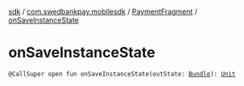 [sdk](../../index.md) / [com.swedbankpay.mobilesdk](../index.md) / [PaymentFragment](index.md) / [onSaveInstanceState](./on-save-instance-state.md)

# onSaveInstanceState

`@CallSuper open fun onSaveInstanceState(outState: `[`Bundle`](https://developer.android.com/reference/android/os/Bundle.html)`): `[`Unit`](https://kotlinlang.org/api/latest/jvm/stdlib/kotlin/-unit/index.html)